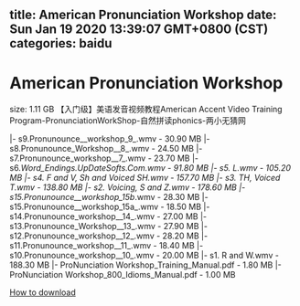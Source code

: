
title: American Pronunciation Workshop
date: Sun Jan 19 2020 13:39:07 GMT+0800 (CST)    
categories: baidu
---

# American Pronunciation Workshop
size: 1.11 GB
 【入门级】美语发音视频教程American Accent Video Training Program-PronunciationWorkShop-自然拼读phonics-两小无猜网
 
|- s9.Pronunounce__workshop_9_.wmv - 30.90 MB
|- s8.Pronunounce_Workshop__8_.wmv - 24.50 MB
|- s7.Pronunounce_workshop__7_.wmv - 23.70 MB
|- s6._Word_Endings.UpDateSofts.Com.wmv - 91.80 MB
|- s5. L.wmv - 105.20 MB
|- s4. F and V, Sh and Voiced SH.wmv - 157.70 MB
|- s3. TH, Voiced T.wmv - 138.80 MB
|- s2. Voicing, S and Z.wmv - 178.60 MB
|- s15.Pronunounce__workshop_15b_.wmv - 28.30 MB
|- s15.Pronunounce__workshop_15a_.wmv - 18.50 MB
|- s14.Pronunounce_workshop__14_.wmv - 27.00 MB
|- s13.Pronunounce_Workshop__13_.wmv - 27.90 MB
|- s12.Pronunounce_workshop__12_.wmv - 28.20 MB
|- s11.Pronunounce_workshop__11_.wmv - 18.40 MB
|- s10.Pronunounce_workshop__10_.wmv - 20.00 MB
|- s1. R and W.wmv - 188.30 MB
|- ProNunciation Workshop_Training_Manual.pdf - 1.80 MB
|- ProNunciation Workshop_800_Idioms_Manual.pdf - 1.00 MB

[How to download](https://bpcam.bemobtrk.com/go/2ceec3aa-1ca2-46d6-b9ff-aaa5c184517c?jno=2214)